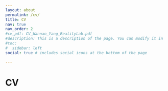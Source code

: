 ```yaml
---
layout: about
permalink: /cv/
title: CV
nav: true
nav_order: 2
#cv_pdf: CV_Wannan_Yang_RealityLab.pdf
#description: This is a description of the page. You can modify it in '_pages/cv.md'. You can also change or remove the top pdf download button.
#toc:
#  sidebar: left
social: true # includes social icons at the bottom of the page

---
```




# CV

<object data="../assets/cv/CV_Wannan_Yang_RealityLab.pdf" width="1000" height="1000" type='application/pdf'></object>

[//]: # (<object data="../assets/pdf/rippleTagging.pdf" width="1000" height="1000" type='application/pdf'></object>)

